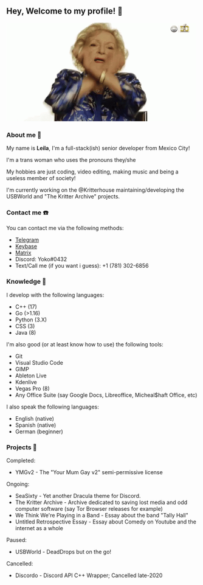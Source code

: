## Hey, Welcome to my profile! 🌺

![Dab on dem haters](/ast/dab.gif)

### About me 🦊
My name is **Leila**, I'm a full-stack(ish) senior developer from Mexico City! 

I'm a trans woman who uses the pronouns they/she

My hobbies are just coding, video editing, making music and being a useless member of society!

I'm currently working on the @Kritterhouse maintaining/developing the USBWorld and "The Kritter Archive" projects.

### Contact me ☎️

You can contact me via the following methods:

- [Telegram](t.me/citizensixtynine)
- [Keybase](https://keybase.io/kamikodev)
- [Matrix](@citizensixtynine:matrix.alloca.dev)
- Discord: Yoko#0432
- Text/Call me (if you want i guess): +1 (781) 302-6856

### Knowledge 🧠

I develop with the following languages:
- C++ (17)
- Go (>1.16)
- Python (3.X)
- CSS (3)
- Java (8)

I'm also good (or at least know how to use) the following tools:
- Git
- Visual Studio Code
- GIMP
- Ableton Live
- Kdenlive
- Vegas Pro (8)
- Any Office Suite (say Google Docs, Libreoffice, Micheal$haft Office, etc)

I also speak the following languages:
- English (native)
- Spanish (native)
- German (beginner)

### Projects 🚧

Completed:
- YMGv2 - The "Your Mum Gay v2" semi-permissive license

Ongoing:
- SeaSixty - Yet another Dracula theme for Discord.
- The Kritter Archive - Archive dedicated to saving lost media and odd computer software (say Tor Browser releases for example)
- We Think We're Playing in a Band - Essay about the band "Tally Hall"
- Untitled Retrospective Essay - Essay about Comedy on Youtube and the internet as a whole 

Paused:
- USBWorld - DeadDrops but on the go!

Cancelled:
- Discordo - Discord API C++ Wrapper; Cancelled late-2020